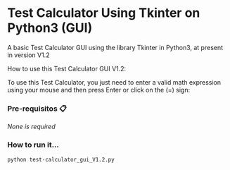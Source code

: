 # Test Calculator Using Tkinter on Python3 (GUI)


A basic Test Calculator GUI using the library Tkinter in Python3, at present in version V1.2



How to use this Test Calculator GUI V1.2:


To use this Test Calculator, you just need to enter a valid math expression using your mouse and then press Enter or click on the (=) sign:


### Pre-requisitos 📋

_None is required_


### How to run it...
```
python test-calculator_gui_V1.2.py

